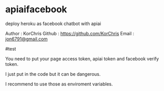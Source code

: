 # apiaifacebook
deploy heroku as facebook chatbot with apiai


Author : KorChris
Github : https://github.com/KorChris
Email : jon6791@gmail.com

#test

You need to put your page access token, apiai token and facebook verify token.

I just put in the code but it can be dangerous.

I recommend to use those as enviroment variables.